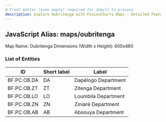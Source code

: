 ```yaml
---
# Front matter (even empty) required for Jekyll to process
description: Explore Oubritenga with FusionCharts Maps – Detailed features for seamless integration. Try now & enhance your data visualization today! 
---
```


## JavaScript Alias: maps/oubritenga

Map Name: Oubritenga
Dimensions (Width x Height): 600x460

### List of Entities

ID | Short label | Label
---|---|---|
BF.PC.OB.DA|DA|Dapélogo Department
BF.PC.OB.ZT|ZT|Zitenga Department
BF.PC.OB.LO|LO|Loumbila Department
BF.PC.OB.ZN|ZN|Ziniaré Department
BF.PC.OB.AB|AB|Absouya Department
